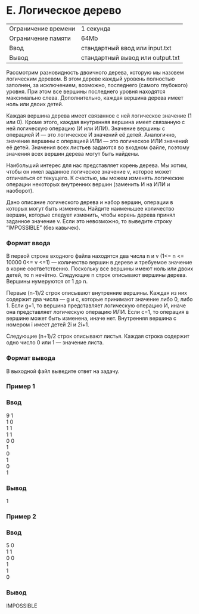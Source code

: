 # E. Логическое дерево

|                     |                                  |
| ------------------- | -------------------------------- |
| Ограничение времени | 1 секунда                        |
| Ограничение памяти  | 64Mb                             |
| Ввод                | стандартный ввод или input.txt   |
| Вывод               | стандартный вывод или output.txt |

Рассмотрим разновидность двоичного дерева, которую мы назовем логическим деревом. В этом дереве каждый уровень полностью заполнен, за исключением, возможно, последнего (самого глубокого) уровня. При этом все вершины последнего уровня находятся максимально слева. Дополнительно, каждая вершина дерева имеет ноль или двоих детей.

Каждая вершина дерева имеет связанное с ней логическое значение (1 или 0). Кроме этого, каждая внутренняя вершина имеет связанную с ней логическую операцию (И или ИЛИ). Значение вершины с операцией И — это логическое И значений её детей. Аналогично, значение вершины с операцией ИЛИ — это логическое ИЛИ значений её детей. Значения всех листьев задаются во входном файле, поэтому значения всех вершин дерева могут быть найдены.

Наибольший интерес для нас представляет корень дерева. Мы хотим, чтобы он имел заданное логическое значение v, которое может отличаться от текущего. К счастью, мы можем изменять логические операции некоторых внутренних вершин (заменить И на ИЛИ и наоборот).

Дано описание логического дерева и набор вершин, операции в которых могут быть изменены. Найдите наименьшее количество вершин, которые следует изменить, чтобы корень дерева принял заданное значение v. Если это невозможно, то выведите строку “IMPOSSIBLE” (без кавычек).


### Формат ввода

В первой строке входного файла находятся два числа n и v (1<= n <= 10000 0<= v <=1) — количество вершин в дереве и требуемое значение в корне соответственно. Поскольку все вершины имеют ноль или двоих детей, то n нечётно. Следующие n строк описывают вершины дерева. Вершины нумеруются от 1 до n.

Первые (n-1)/2 строк описывают внутренние вершины. Каждая из них содержит два числа — g и c, которые принимают значение либо 0, либо 1. Если g=1, то вершина представляет логическую операцию И, иначе она представляет логическую операцию ИЛИ. Если c=1, то операция в вершине может быть изменена, иначе нет. Внутренняя вершина с номером i имеет детей 2i и 2i+1.

Следующие (n+1)/2 строк описывают листья. Каждая строка содержит одно число 0 или 1 — значение листа.

### Формат вывода

В выходной файл выведите ответ на задачу.

### Пример 1
### Ввод	
9 1 <br>
1 0 <br>
1 1 <br>
1 1 <br>
0 0 <br>
1 <br>
0 <br>
1 <br>
0 <br>
1 <br>
 
### Вывод
1

### Пример 2
### Ввод	
5 0 <br>
1 1 <br>
0 0 <br>
1 <br>
1 <br>
0 <br>
 
### Вывод
IMPOSSIBLE
